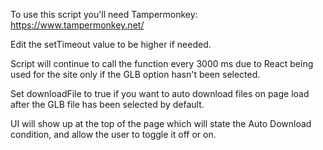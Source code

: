To use this script you'll need Tampermonkey: https://www.tampermonkey.net/

Edit the setTimeout value to be higher if needed.

Script will continue to call the function every 3000 ms due to React being used for the site only if the GLB option hasn't been selected.

Set downloadFile to true if you want to auto download files on page load after the GLB file has been selected by default.

UI will show up at the top of the page which will state the Auto Download condition, and allow the user to toggle it off or on.